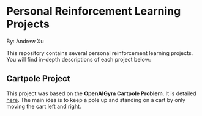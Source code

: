 # Personal Reinforcement Learning Projects
By: Andrew Xu

This repository contains several personal reinforcement learning projects. You will find in-depth descriptions of each project below:

## Cartpole Project

This project was based on the **OpenAIGym Cartpole Problem**. It is detailed [here](https://www.gymlibrary.dev/environments/classic_control/cart_pole/). The main idea is to keep a pole up and standing on a cart by only moving the cart left and right.

